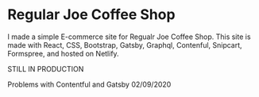 # Regular Joe Coffee Shop

I made a simple E-commerce site for Regualr Joe Coffee Shop. This site is made with React, CSS, Bootstrap, Gatsby, Graphql, Contenful, Snipcart, Formspree, and hosted on Netlify. 

STILL IN PRODUCTION

Problems with Contentful and Gatsby 02/09/2020
